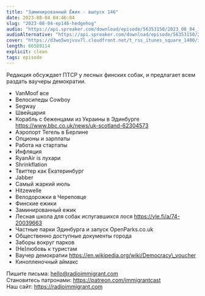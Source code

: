 ```yaml
---
title: "Заминированный Ёжик - выпуск 146"
date: 2023-08-04 04:46:04
slug: "2023-08-04-ep146-hedgehog"
audio: "https://api.spreaker.com/download/episode/56353150/2023_08_04_icast_ep146_hedgehog.mp3"
audioAlternative: "https://api.spreaker.com/download/episode/56353150/2023_08_04_icast_ep146_hedgehog.mp3"
cover: "https://d3wo5wojvuv7l.cloudfront.net/t_rss_itunes_square_1400/images.spreaker.com/original/7dd8e84377762e41766a553e15799941.jpg"
length: 66589114
explicit: clean
tags: episode
---
```


Редакция обсуждает ПТСР у лесных финских собак, и предлагает всем раздать ваучеры демократии.  
  
* VanMoof все  
* Велосипеды Cowboy  
* Segway  
* Швейцария  
* Корабль с беженцами из Украины в Эдинбурге https://www.bbc.co.uk/news/uk-scotland-62304573  
* Аэропорт Тегель в Берлине  
* Опционы и зарплаты  
* Работа на стартапы  
* Инфляция  
* RyanAir is лухари  
* Shrinkflation  
* Твиттер как Екатеринбург  
* Jabber  
* Самый жаркий июль  
* Hitzewelle  
* Велодорожки в Череповце  
* Финские ежики  
* Заминированный ежик  
* Лесная школа для собак испугавшихся лося https://yle.fi/a/74-20039663  
* Частные парки Эдинбурга и запуск OpenParks.co.uk  
* Общественно доступные документы города  
* Заборы вокруг парков  
* (Не)любовь к туристам  
* Ваучер демократии https://en.wikipedia.org/wiki/Democracy\_voucher  
* Кинопленочный аймакс  
  
Пишите письма: hello@radioimmigrant.com  
Становитесь патронами: https://patreon.com/immigrantcast  
Наш сайт: https://radioimmigrant.com
